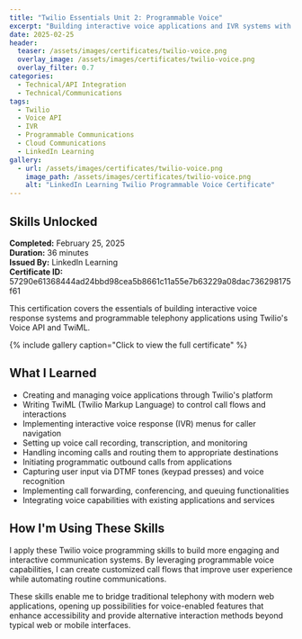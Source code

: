 ```yaml
---
title: "Twilio Essentials Unit 2: Programmable Voice"
excerpt: "Building interactive voice applications and IVR systems with Twilio's communication platform"
date: 2025-02-25
header:
  teaser: /assets/images/certificates/twilio-voice.png
  overlay_image: /assets/images/certificates/twilio-voice.png
  overlay_filter: 0.7
categories:
  - Technical/API Integration
  - Technical/Communications
tags:
  - Twilio
  - Voice API
  - IVR
  - Programmable Communications
  - Cloud Communications
  - LinkedIn Learning
gallery:
  - url: /assets/images/certificates/twilio-voice.png
    image_path: /assets/images/certificates/twilio-voice.png
    alt: "LinkedIn Learning Twilio Programmable Voice Certificate"
---
```


## Skills Unlocked

**Completed:** February 25, 2025  
**Duration:** 36 minutes  
**Issued By:** LinkedIn Learning  
**Certificate ID:** 57290e61368444ad24bbd98cea5b8661c11a55e7b63229a08dac736298175f61  

This certification covers the essentials of building interactive voice response systems and programmable telephony applications using Twilio's Voice API and TwiML.

{% include gallery caption="Click to view the full certificate" %}

## What I Learned

* Creating and managing voice applications through Twilio's platform
* Writing TwiML (Twilio Markup Language) to control call flows and interactions
* Implementing interactive voice response (IVR) menus for caller navigation
* Setting up voice call recording, transcription, and monitoring
* Handling incoming calls and routing them to appropriate destinations
* Initiating programmatic outbound calls from applications
* Capturing user input via DTMF tones (keypad presses) and voice recognition
* Implementing call forwarding, conferencing, and queuing functionalities
* Integrating voice capabilities with existing applications and services

## How I'm Using These Skills

I apply these Twilio voice programming skills to build more engaging and interactive communication systems. By leveraging programmable voice capabilities, I can create customized call flows that improve user experience while automating routine communications.

These skills enable me to bridge traditional telephony with modern web applications, opening up possibilities for voice-enabled features that enhance accessibility and provide alternative interaction methods beyond typical web or mobile interfaces.